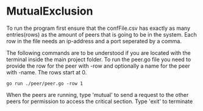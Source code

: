 # MutualExclusion
To run the program first ensure that the confFile.csv has exactly as many entries(rows) as the amount of peers that is going to be in the system.
Each row in the file needs an ip-address and a port seperated by a comma.

The following commands are to be understood if you are located with the terminal inside the main project folder.
To run the peer.go file you need to provide the row for the peer with -row and optionally a name for the peer with -name. The rows start at 0.

```go run ./peer/peer.go -row 1```

When the peers are running, type 'mutual' to send a request to the other peers for permission to access the critical section.
Type 'exit' to terminate
